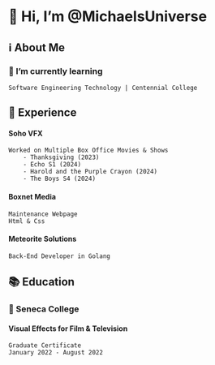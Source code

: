 # 👋 Hi, I’m @MichaelsUniverse

## ℹ️ About Me

<!---
### ⭐ Achievements
--->

### 💭 I’m currently learning
    Software Engineering Technology | Centennial College

## 📝 Experience
#### Soho VFX
    Worked on Multiple Box Office Movies & Shows
        - Thanksgiving (2023)
        - Echo S1 (2024)
        - Harold and the Purple Crayon (2024)
        - The Boys S4 (2024)
        
#### Boxnet Media
    Maintenance Webpage
    Html & Css

#### Meteorite Solutions
    Back-End Developer in Golang

## 📚 Education

### 🎒 Seneca College
#### Visual Effects for Film & Television
    Graduate Certificate
    January 2022 - August 2022
    



<!---
MichaelsUniverse/MichaelsUniverse is a ✨ special ✨ repository because its `README.md` (this file) appears on your GitHub profile.
You can click the Preview link to take a look at your changes.
--->
